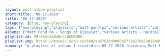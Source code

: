 ```yaml
---
layout: post-album-playlist
short-title: "08-17-2020"
title: "08-17-2020"
category: [blog, now-playing]
tags: ["now-playing","playlists","matt-pond-pa","various-artists","various-artists","neck-deep","the-so-long-vinyls","the-so-long-vinyls"]
albums: ["Matt Pond PA - Songs of Disquiet","Various Artists - Hardboiled","Various Artists - Dreamland","Neck Deep - All Distortions Are Intentional","The So Long Vinyls - Live On","The So Long Vinyls - Give Up on Yourself, Indiana"]
playlist-id: 0Mr30xi3aNoNrcJWKURNBO
playlist-img: https://mosaic.scdn.co/640/ab67616d0000b2733a278953d20b499818ed7daeab67616d0000b273712701c5e263efc8726b1464ab67616d0000b2737e2c0d6f4eadbbaf87a5dfcdab67616d0000b273c78e195072c91fbea30de77a
summary: "A playlist of albums I created on 08-17-2020 featuring Matt Pond PA, Various Artists, Various Artists, Neck Deep, The So Long Vinyls, and The So Long Vinyls"
---
```

